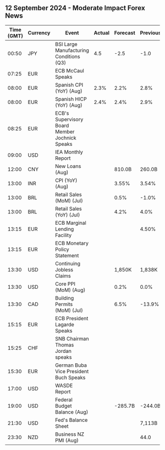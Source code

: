 ## 12 September 2024 - Moderate Impact Forex News

| Time (GMT) | Currency | Event | Actual | Forecast | Previous |
|------|----------|-------|--------|----------|----------|
| 00:50 | JPY | BSI Large Manufacturing Conditions (Q3) | 4.5 | -2.5 | -1.0 |
| 07:25 | EUR | ECB McCaul Speaks |  |  |  |
| 08:00 | EUR | Spanish CPI (YoY) (Aug) | 2.3% | 2.2% | 2.8% |
| 08:00 | EUR | Spanish HICP (YoY) (Aug) | 2.4% | 2.4% | 2.9% |
| 08:25 | EUR | ECB's Supervisory Board Member Jochnick Speaks |  |  |  |
| 09:00 | USD | IEA Monthly Report |  |  |  |
| 12:00 | CNY | New Loans (Aug) |  | 810.0B | 260.0B |
| 13:00 | INR | CPI (YoY) (Aug) |  | 3.55% | 3.54% |
| 13:00 | BRL | Retail Sales (MoM) (Jul) |  | 0.5% | -1.0% |
| 13:00 | BRL | Retail Sales (YoY) (Jul) |  | 4.2% | 4.0% |
| 13:15 | EUR | ECB Marginal Lending Facility |  |  | 4.50% |
| 13:15 | EUR | ECB Monetary Policy Statement |  |  |  |
| 13:30 | USD | Continuing Jobless Claims |  | 1,850K | 1,838K |
| 13:30 | USD | Core PPI (MoM) (Aug) |  | 0.2% | 0.0% |
| 13:30 | CAD | Building Permits (MoM) (Jul) |  | 6.5% | -13.9% |
| 15:15 | EUR | ECB President Lagarde Speaks |  |  |  |
| 15:25 | CHF | SNB Chairman Thomas Jordan speaks |  |  |  |
| 15:30 | EUR | German Buba Vice President Buch Speaks |  |  |  |
| 17:00 | USD | WASDE Report |  |  |  |
| 19:00 | USD | Federal Budget Balance (Aug) |  | -285.7B | -244.0B |
| 21:30 | USD | Fed's Balance Sheet |  |  | 7,113B |
| 23:30 | NZD | Business NZ PMI (Aug) |  |  | 44.0 |
